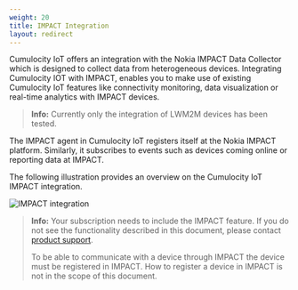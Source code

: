 ```yaml
---
weight: 20
title: IMPACT Integration
layout: redirect
---
```


Cumulocity IoT offers an integration with the Nokia IMPACT Data Collector which is designed to collect data from heterogeneous devices. Integrating Cumulocity IOT with IMPACT, enables you to make use of existing Cumulocity IoT features like connectivity monitoring, data visualization or real-time analytics with IMPACT devices.

>**Info:** Currently only the integration of LWM2M devices has been tested.

The IMPACT agent in Cumulocity IoT registers itself at the Nokia IMPACT platform. Similarly, it subscribes to events such as devices coming online or reporting data at IMPACT.

The following illustration provides an overview on the Cumulocity IoT IMPACT integration.

<img src="/images/device-protocols/impact/impact-integration.png" alt="IMPACT integration" style="max-width: 100%">

>**Info:** Your subscription needs to include the IMPACT feature. If you do not see the functionality described in this document, please contact [product support](/welcome/contacting-support/).
>
>To be able to communicate with a device through IMPACT the device must be registered in IMPACT. How to register a device in IMPACT is not in the scope of this document.
